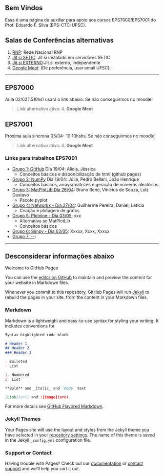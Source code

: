 ## Bem Vindos

Essa é uma página de auxiliar para apoio aos cursos EPS7000/EPS7001 do Prof. Eduardo F. Silva (EPS-CTC-UFSC).

## Salas de Conferências alternativas

1. [RNP](https://conferenciaweb.rnp.br/webconf/eduardo-ferreira-da): Rede Nacional RNP       
2. [Jit.si SETIC](https://reunioes.setic.ufsc.br/EduardoFSilva):  Jit.si instalado em servidores SETIC
3. [Jit.si EXTERNO](https://meet.jit.si/EduardoFSilva):Jit.si externo, independente
4. [Google Meet](https://meet.google.com/bpp-hobw-xqa): (De preferência, usar email UFSC); 

----
## EPS7000
Aula 02/02(1510hs) usará o link abaixo:
Se não conseguirmos no moodle!
> Link alternativo ativo: 4. **Google Meet**

## EPS7001
Próxima aula síncrona 05/04- 10:10hshs.
Se não conseguirmos no moodle!
> Link alternativo ativo: 4. **Google Meet**

### Links para trabalhos EPS7001

- [Grupo 1: GitHub](https://alvesfukumasa.github.io/AlvesFukumasa.github.io./) Dia 19/04: Alícia, Jéssica
    - Conceitos básicos e disponibilização de html (github pages)
- [Grupo 2: NumPy](https://colab.research.google.com/drive/1_z0mIbZ0qz-iqL3sqXOzgEw9q4cSVIeg?usp=sharing) Dia 19/04: Júlia, Pedro Bellani, João Henrique
    - Conceitos básicos, arrays/matrizes e geração de números aleatórios
- [Grupo 3: MatPlotLib Dia 26/04](https://): Bruno Rene, Vinícius de Souza, Luiz Gustavo
    - Pacote pyplot
- [Grupo 4: Networkx - Dia 27/04](https://colab.research.google.com/drive/1q_x3oj2TTXBaViuhdxk75e1MBus6aj6l#scrollTo=XzIjI3WwUhPV): Guilherme Pereira, Daniel, Letícia
    - Criação e plotagem de grafos
- [Grupo 5: Plotnine - Dia 03/05](https://): xxx
    - Alternativa ao MatPlotLib
    - Conceitos básicos
- [Grupo 6: Simpy - Dia 03/05](https://): Xxxxx, Xxxx, Xxxxx
- [Grupo 7: --](EPS7001_Trabalhos_2020-1/ex_introR.html): 


----

## Desconsiderar informações abaixo 

Welcome to GitHub Pages

You can use the [editor on GitHub](https://github.com/Efsilvaa/EPS7001/edit/gh-pages/docs/index.md) to maintain and preview the content for your website in Markdown files.

Whenever you commit to this repository, GitHub Pages will run [Jekyll](https://jekyllrb.com/) to rebuild the pages in your site, from the content in your Markdown files.

### Markdown

Markdown is a lightweight and easy-to-use syntax for styling your writing. It includes conventions for

```markdown
Syntax highlighted code block

# Header 1
## Header 2
### Header 3

- Bulleted
- List

1. Numbered
2. List

**Bold** and _Italic_ and `Code` text

[Link](url) and ![Image](src)
```

For more details see [GitHub Flavored Markdown](https://guides.github.com/features/mastering-markdown/).

### Jekyll Themes

Your Pages site will use the layout and styles from the Jekyll theme you have selected in your [repository settings](https://github.com/Efsilvaa/EPS7001/settings). The name of this theme is saved in the Jekyll `_config.yml` configuration file.

### Support or Contact

Having trouble with Pages? Check out our [documentation](https://docs.github.com/categories/github-pages-basics/) or [contact support](https://github.com/contact) and we’ll help you sort it out.
